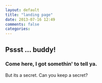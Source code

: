```yaml
---
layout: default
title: "landing page"
date: 2013-07-16 12:49
comments: false
categories: 
---
```


## Pssst &hellip; buddy!

### Come here, I got somethin' to tell ya.

But its a secret. Can you keep a secret?